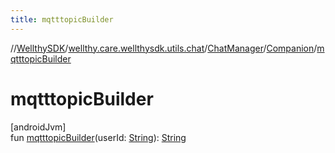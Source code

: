 ```yaml
---
title: mqtttopicBuilder
---
```

//[WellthySDK](../../../../index.html)/[wellthy.care.wellthysdk.utils.chat](../../index.html)/[ChatManager](../index.html)/[Companion](index.html)/[mqtttopicBuilder](mqtttopic-builder.html)



# mqtttopicBuilder



[androidJvm]\
fun [mqtttopicBuilder](mqtttopic-builder.html)(userId: [String](https://kotlinlang.org/api/latest/jvm/stdlib/kotlin/-string/index.html)): [String](https://kotlinlang.org/api/latest/jvm/stdlib/kotlin/-string/index.html)




